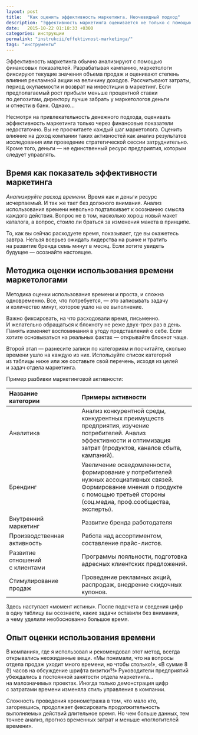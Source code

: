 ```yaml
---
layout: post
title:  "Как оценить эффективность маркетинга. Неочевидный подход"
description: "Эффективность маркетинга оценивается не только с помощью финансовых показателей, но и через анализ использования рабочего времени."
date:   2015-10-22 01:18:33 +0300
categories: инструкции
permalink: "instrukcii/effektivnost-marketinga/"
tags: "инструменты"
---
```


<p>Эффективность маркетинга обычно анализируют с&nbsp;помощью финансовых показателей. Разрабатывая кампанию, маркетологи фиксируют текущие значения объема продаж и&nbsp;оценивают степень влияния рекламной акции на&nbsp;величину доходов. Рассчитывают затраты, период окупаемости и&nbsp;возврат на&nbsp;инвестиции в&nbsp;маркетинг. Если предполагаемый рост прибыли меньше процентной ставки по&nbsp;депозитам, директору лучше забрать у&nbsp;маркетологов деньги и&nbsp;отнести в&nbsp;банк. Однако...</p> <!--more-->
<p>Несмотря на&nbsp;привлекательность денежного подхода, оценивать эффективность маркетинга только через финансовые показатели недостаточно. Вы&nbsp;не&nbsp;просчитаете каждый шаг маркетолога. Оценить влияние на&nbsp;доход компании таких активностей как анализ результатов исследования или проведение стратегической сессии затруднительно. Кроме того, деньги&nbsp;— не&nbsp;единственный ресурс предприятия, которым следует управлять.</p>
<h2>Время как показатель эффективности маркетинга</h2>
<p><em>Анализируйте расход времени.</em> Время как и&nbsp;деньги ресурс исчерпаемый. И&nbsp;так&nbsp;же тает без должного внимания. Анализ использования времени невольно подталкивает к&nbsp;осознанию смысла каждого действия. Вопрос не&nbsp;в&nbsp;том, насколько хорош новый макет каталога, а&nbsp;вопрос, стоило&nbsp;ли браться за&nbsp;изменения макета в&nbsp;принципе.</p>
<p>То, как вы&nbsp;сейчас расходуете время, показывает, где вы&nbsp;окажетесь завтра. Нельзя всерьез ожидать лидерства на&nbsp;рынке и&nbsp;тратить на&nbsp;развитие бренда семь минут в&nbsp;месяц. Если хотите увидеть будущее&nbsp;— осознайте настоящее.</p>
<h2>Методика оценки использования времени маркетологами</h2>
<p>Методика оценки использования времени и&nbsp;проста, и&nbsp;сложна одновременно. Все, что потребуется,&nbsp;— это записывать задачу и&nbsp;количество минут, которое ушло на&nbsp;ее&nbsp;выполнение.</p>
<p>Важно фиксировать, на&nbsp;что расходовали время, письменно. И&nbsp;желательно обращаться к&nbsp;блокноту не&nbsp;реже двух-трех раз в&nbsp;день. Память изменяет воспоминания в&nbsp;угоду представлений о&nbsp;себе. Если хотите основываться на&nbsp;реальных фактах&nbsp;— открывайте блокнот чаще.</p>
<p>Второй этап&nbsp;— разнесите записи по&nbsp;категориям и&nbsp;посчитайте, сколько времени ушло на&nbsp;каждую из&nbsp;них. Используйте список категорий из&nbsp;таблицы ниже или&nbsp;же составьте свой перечень, исходя из&nbsp;целей и&nbsp;задач отдела маркетинга.</p>
<p>Пример разбивки маркетинговой активности:</p>

| **Название категории** |&nbsp; | **Примеры активности**|
|:--|:--|:--| 
| Аналитика | &nbsp;| Анализ конкурентной среды, конкурентных преимуществ предприятия, изучение потребителей. Анализ эффективности и&nbsp;оптимизация затрат (продуктов, каналов сбыта, кампаний).|
|Брендинг | &nbsp;| Увеличение осведомленности, формирование у&nbsp;потребителей нужных ассоциативных связей. Формирование мнения о&nbsp;продукте с&nbsp;помощью третьей стороны (соц.медиа, проф.сообщества, эксперты). |
|Внутренний маркетинг | &nbsp;|  Развитие бренда работодателя|
| Производственная активность|&nbsp;| Работа над ассортиментом, составление прайс-листов. |
|Развитие отношений с&nbsp;клиентами |&nbsp; | Программы лояльности, подготовка адресных клиентских предложений. |
|Стимулирование продаж | &nbsp;| Проведение рекламных акций, распродаж, внедрение скидочных купонов.  |

<p>Здесь наступает «момент истины». После подсчета и&nbsp;сведения цифр в&nbsp;одну таблицу вы&nbsp;осознаете, какие задачи оставили без внимания, а&nbsp;чему уделили необоснованно большое время.</p>
<h2>Опыт оценки использования времени</h2>
<p>В&nbsp;компаниях, где я&nbsp;использовал и&nbsp;рекомендовал этот метод, всегда открывались неожиданные вещи. «Мы&nbsp;понимали, что на&nbsp;вопросы отдела продаж уходит много времени, но&nbsp;чтобы столько!», «В&nbsp;сумме&nbsp;8 (!) часов на&nbsp;обсуждение шрифта визитки?!» Руководители предприятий убеждались в&nbsp;постоянной занятости отдела маркетинга... на&nbsp;малозначимых проектах. Иногда только демонстрация цифр с&nbsp;затратами времени изменяла стиль управления в&nbsp;компании.</p>
<p>Сложность проведения хронометража в&nbsp;том, что мало кто, загоревшись, продолжает фиксировать продолжительность выполняемых действий длительное время. Но&nbsp;чем больше данных, тем точнее анализ, прогноз временных затрат и&nbsp;меньше «поглотителей времени».</p>

